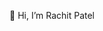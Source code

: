 👋 Hi, I’m Rachit Patel

<!---
rachitpatel/rachitpatel is a ✨ special ✨ repository because its `README.md` (this file) appears on your GitHub profile.
You can click the Preview link to take a look at your changes.
--->
